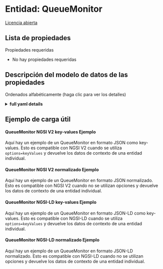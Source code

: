 Entidad: QueueMonitor  
=====================  
[Licencia abierta](https://github.com/smart-data-models//dataModel.QueueManagement/blob/master/QueueMonitor/LICENSE.md)  

## Lista de propiedades  

Propiedades requeridas  
- No hay propiedades requeridas  ## Descripción del modelo de datos de las propiedades  
Ordenados alfabéticamente (haga clic para ver los detalles)  
<details><summary><strong>full yaml details</strong></summary>    
```yaml  
QueueMonitor:    
  description: 'An office counter queue system on a daily run. First Version from synchronicity project'    
  properties:    
    address:    
      description: 'The mailing address'    
      properties:    
        addressCountry:    
          description: 'Property. The country. For example, Spain. Model:''https://schema.org/addressCountry'''    
          type: string    
        addressLocality:    
          description: 'Property. The locality in which the street address is, and which is in the region. Model:''https://schema.org/addressLocality'''    
          type: string    
        addressRegion:    
          description: 'Property. The region in which the locality is, and which is in the country. Model:''https://schema.org/addressRegion'''    
          type: string    
        areaServed:    
          description: 'Property. The geographic area where a service or offered item is provided. Model:''https://schema.org/areaServed'''    
          type: string    
        postOfficeBoxNumber:    
          description: 'Property. The post office box number for PO box addresses. For example, Spain. Model:''https://schema.org/postOfficeBoxNumber'''    
          type: string    
        postalCode:    
          description: 'Property. The postal code. For example, Spain. Model:''https://schema.org/https://schema.org/postalCode'''    
          type: string    
        streetAddress:    
          description: 'Property. The street address. Model:''https://schema.org/streetAddress'''    
          type: string    
      type: Property    
      x-ngsi:    
        model: https://schema.org/address    
    alternateName:    
      description: 'An alternative name for this item'    
      type: Property    
    areaServed:    
      description: 'The geographic area where a service or offered item is provided'    
      type: Property    
      x-ngsi:    
        model: https://schema.org/Text    
    dataProvider:    
      description: 'A sequence of characters identifying the provider of the harmonised data entity.'    
      type: Property    
    dateCreated:    
      description: 'Entity creation timestamp. This will usually be allocated by the storage platform.'    
      format: date-time    
      type: Property    
    dateModified:    
      description: 'Timestamp of the last modification of the entity. This will usually be allocated by the storage platform.'    
      format: date-time    
      type: Property    
    description:    
      description: 'A description of this item'    
      type: Property    
    id:    
      anyOf: &queuemonitor_-_properties_-_owner_-_items_-_anyof    
        - description: 'Property. Identifier format of any NGSI entity'    
          maxLength: 256    
          minLength: 1    
          pattern: ^[\w\-\.\{\}\$\+\*\[\]`|~^@!,:\\]+$    
          type: string    
        - description: 'Property. Identifier format of any NGSI entity'    
          format: uri    
          type: string    
      description: 'Unique identifier of the entity'    
      type: Property    
    lastTicketIssued:    
      description: 'Last ticket number issued or this line at Counter Queue'    
      type: Property    
      x-ngsi:    
        model: https://schema.org/Integer    
    lastTicketIssuedLabel:    
      description: 'Label associated to the lastTicketIssued'    
      type: Property    
      x-ngsi:    
        model: https://schema.org/Text    
    linePriority:    
      description: 'Level of priority of this line at Counter Queue'    
      type: Property    
      x-ngsi:    
        model: https://schema.org/Integer    
    localId:    
      description: 'Unique identifier from the source data set.'    
      type: Property    
    location:    
      $id: https://geojson.org/schema/Geometry.json    
      $schema: "http://json-schema.org/draft-07/schema#"    
      oneOf:    
        - properties:    
            bbox:    
              items:    
                type: number    
              minItems: 4    
              type: array    
            coordinates:    
              items:    
                type: number    
              minItems: 2    
              type: array    
            type:    
              enum:    
                - Point    
              type: string    
          required:    
            - type    
            - coordinates    
          title: 'GeoJSON Point'    
          type: object    
        - properties:    
            bbox:    
              items:    
                type: number    
              minItems: 4    
              type: array    
            coordinates:    
              items:    
                items:    
                  type: number    
                minItems: 2    
                type: array    
              minItems: 2    
              type: array    
            type:    
              enum:    
                - LineString    
              type: string    
          required:    
            - type    
            - coordinates    
          title: 'GeoJSON LineString'    
          type: object    
        - properties:    
            bbox:    
              items:    
                type: number    
              minItems: 4    
              type: array    
            coordinates:    
              items:    
                items:    
                  items:    
                    type: number    
                  minItems: 2    
                  type: array    
                minItems: 4    
                type: array    
              type: array    
            type:    
              enum:    
                - Polygon    
              type: string    
          required:    
            - type    
            - coordinates    
          title: 'GeoJSON Polygon'    
          type: object    
        - properties:    
            bbox:    
              items:    
                type: number    
              minItems: 4    
              type: array    
            coordinates:    
              items:    
                items:    
                  type: number    
                minItems: 2    
                type: array    
              type: array    
            type:    
              enum:    
                - MultiPoint    
              type: string    
          required:    
            - type    
            - coordinates    
          title: 'GeoJSON MultiPoint'    
          type: object    
        - properties:    
            bbox:    
              items:    
                type: number    
              minItems: 4    
              type: array    
            coordinates:    
              items:    
                items:    
                  items:    
                    type: number    
                  minItems: 2    
                  type: array    
                minItems: 2    
                type: array    
              type: array    
            type:    
              enum:    
                - MultiLineString    
              type: string    
          required:    
            - type    
            - coordinates    
          title: 'GeoJSON MultiLineString'    
          type: object    
        - properties:    
            bbox:    
              items:    
                type: number    
              minItems: 4    
              type: array    
            coordinates:    
              items:    
                items:    
                  items:    
                    items:    
                      type: number    
                    minItems: 2    
                    type: array    
                  minItems: 4    
                  type: array    
                type: array    
              type: array    
            type:    
              enum:    
                - MultiPolygon    
              type: string    
          required:    
            - type    
            - coordinates    
          title: 'GeoJSON MultiPolygon'    
          type: object    
      title: 'GeoJSON Geometry'    
    name:    
      description: 'The name of this item.'    
      type: Property    
    officeName:    
      description: ' name of the service provided at the counter'    
      type: Property    
      x-ngsi:    
        model: https://schema.org/Text    
    owner:    
      description: 'A List containing a JSON encoded sequence of characters referencing the unique Ids of the owner(s)'    
      items:    
        anyOf: *queuemonitor_-_properties_-_owner_-_items_-_anyof    
        description: 'Property. Unique identifier of the entity'    
      type: Property    
    queueLine:    
      description: 'Description about the queue line associated to the service. The same office counter could serve different queue lines with different priority level'    
      type: Property    
      x-ngsi:    
        model: https://schema.org/Text    
    scheduleTime:    
      description: 'Scheduled working time of the service'    
      format: date-time    
      type: Property    
      x-ngsi:    
        model: https://schema.org/DateTime    
    seeAlso:    
      description: 'list of uri pointing to additional resources about the item'    
      oneOf:    
        - items:    
            - format: uri    
              type: string    
          minItems: 1    
          type: array    
        - format: uri    
          type: string    
      type: Property    
    serviceId:    
      description: 'id of the service provided at the counter. The same service could be provided by many offices'    
      type: Property    
      x-ngsi:    
        model: https://schema.org/Text    
    serviceName:    
      description: 'Unique identifier from the source data set'    
      type: Property    
      x-ngsi:    
        model: https://schema.org/Text    
    serviceStatus:    
      description: 'status of the service at timestamp time. Enum:''Closed, Open, Suspended'''    
      enum:    
        - Closed    
        - Open    
        - Suspended    
      type: Property    
    serviceStatusNote:    
      description: 'Additional note to the service status'    
      type: Property    
      x-ngsi:    
        model: https://schema.org/Text    
    source:    
      description: 'A sequence of characters giving the original source of the entity data as a URL. Recommended to be the fully qualified domain name of the source provider, or the URL to the source object.'    
      type: Property    
    ticketServed:    
      description: 'Ticket number currently served by this line at Counter Queue'    
      type: Property    
      x-ngsi:    
        model: https://schema.org/Integer    
    ticketServedLabel:    
      description: 'Unique identifier from the source data set'    
      type: Property    
      x-ngsi:    
        model: https://schema.org/Text    
    ticketsToServe:    
      description: 'tickets left to serve as ticketIssued minus lastTicketServed'    
      type: Property    
      x-ngsi:    
        model: https://schema.org/Text    
    type:    
      description: 'NGSI Entity type. It has to be QueueMonitor.'    
      enum:    
        - QueueMonitor    
      type: Property    
  required:    
    - id    
    - type    
  type: object    
```  
</details>    
## Ejemplo de carga útil  
#### QueueMonitor NGSI V2 key-values Ejemplo  
Aquí hay un ejemplo de un QueueMonitor en formato JSON como key-values. Esto es compatible con NGSI V2 cuando se utiliza `options=keyValues` y devuelve los datos de contexto de una entidad individual.  
#### QueueMonitor NGSI V2 normalizado Ejemplo  
Aquí hay un ejemplo de un QueueMonitor en formato JSON normalizado. Esto es compatible con NGSI V2 cuando no se utilizan opciones y devuelve los datos de contexto de una entidad individual.  
#### QueueMonitor NGSI-LD key-values Ejemplo  
Aquí hay un ejemplo de un QueueMonitor en formato JSON-LD como key-values. Esto es compatible con NGSI-LD cuando se utiliza `options=keyValues` y devuelve los datos de contexto de una entidad individual.  
#### QueueMonitor NGSI-LD normalizado Ejemplo  
Aquí hay un ejemplo de un QueueMonitor en formato JSON-LD normalizado. Esto es compatible con NGSI-LD cuando no se utilizan opciones y devuelve los datos de contexto de una entidad individual.  
